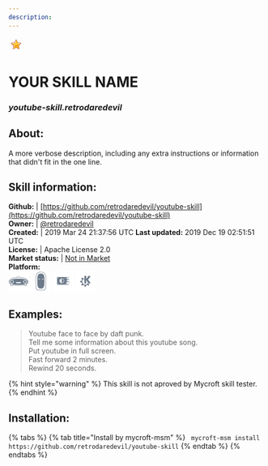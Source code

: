 ```yaml
--- 
description: 
---
```


![](../.gitbook/assets/star.png)  
# YOUR SKILL NAME  
### _youtube-skill.retrodaredevil_  
## About:  
A more verbose description, including any extra instructions or
information that didn't fit in the one line.

## Skill information:  
**Github:** | [https://github.com/retrodaredevil/youtube-skill](https://github.com/retrodaredevil/youtube-skill)  
**Owner:** | [@retrodaredevil](https://github.com/retrodaredevil)  
**Created:** | 2019 Mar 24 21:37:56 UTC  **Last updated:** 2019 Dec 19 02:51:51 UTC  
**License:** | Apache License 2.0  
**Market status:** | [Not in Market](https://market.mycroft.ai/skill/)  
**Platform:**  
 ![](../.gitbook/assets/mark-1-icon.png)  ![](../.gitbook/assets/mark-2-icon.png)  ![](../.gitbook/assets/picroft-icon.png)  ![](../.gitbook/assets/kde.png)   
## Examples:  
> Youtube face to face by daft punk.  
> Tell me some information about this youtube song.  
> Put youtube in full screen.  
> Fast forward 2 minutes.  
> Rewind 20 seconds.  
  
{% hint style="warning" %}
This skill is not aproved by Mycroft skill tester.
{% endhint %}
    
## Installation:  
{% tabs %}
{% tab title="Install by mycroft-msm" %}
``` mycroft-msm install https://github.com/retrodaredevil/youtube-skill```
{% endtab %}
  {% endtabs %}
  